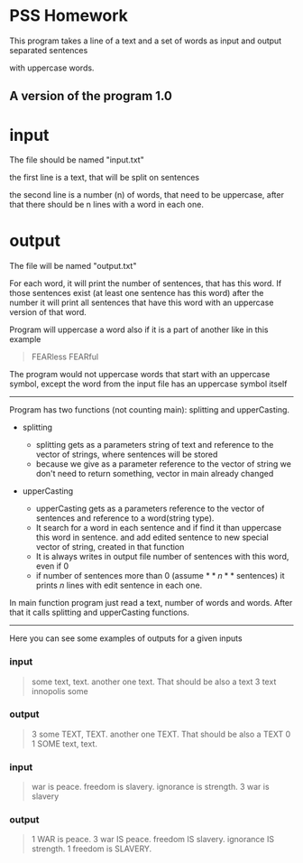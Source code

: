 # PSS Homework

This program takes a line of a text and a set of words as input and output separated sentences 

with uppercase words.

## A version of the program 1.0

# input

The file should be named "input.txt"

the first line is a text, that will be split on sentences

the second line is a number (n) of words, that need to be uppercase, after that there should be n lines with a word in each one.

# output

The file will be named "output.txt"

For each word, it will print the number of sentences, that has this word. If those sentences exist (at least one sentence has this word) after the number it will print all sentences that have this word with an uppercase version of that word.

Program will uppercase a word also if it is a part of another like in this example

> FEARless FEARful

The program would not uppercase words that start with an uppercase symbol, except the word from the input file has an uppercase symbol itself

---

Program has two functions (not counting main): splitting and upperCasting.

- splitting
    - splitting gets as a parameters string of text and reference to the vector of strings, where sentences will be stored
    - because we give as a parameter reference to the vector of string we don't need to return something, vector in main already changed

- upperCasting
    - upperCasting gets as a parameters reference to the vector of sentences and reference to a word(string type).
    - It search for a word in each sentence and if find it than uppercase this word in sentence. and add edited sentence to new special vector of string, created in that function
    - It is always writes in output file number of sentences with this word, even if 0
    - if number of sentences more than 0 (assume $**n**$ sentences) it prints $n$ lines with edit sentence in each one.

In main function program just read a text, number of words and words. After that it calls splitting and upperCasting functions.

---

Here you can see some examples of outputs for a given inputs

### input

> some text, text. another one text. That should be also a text
3
text
innopolis
some

### output

> 3
some TEXT, TEXT.
another one TEXT.
That should be also a TEXT
0
1
SOME text, text.

### input

> war is peace. freedom is slavery. ignorance is strength.
3
war
is
slavery

### output

> 1
WAR is peace.
3
war IS peace.
freedom IS slavery.
ignorance IS strength.
1
freedom is SLAVERY.
